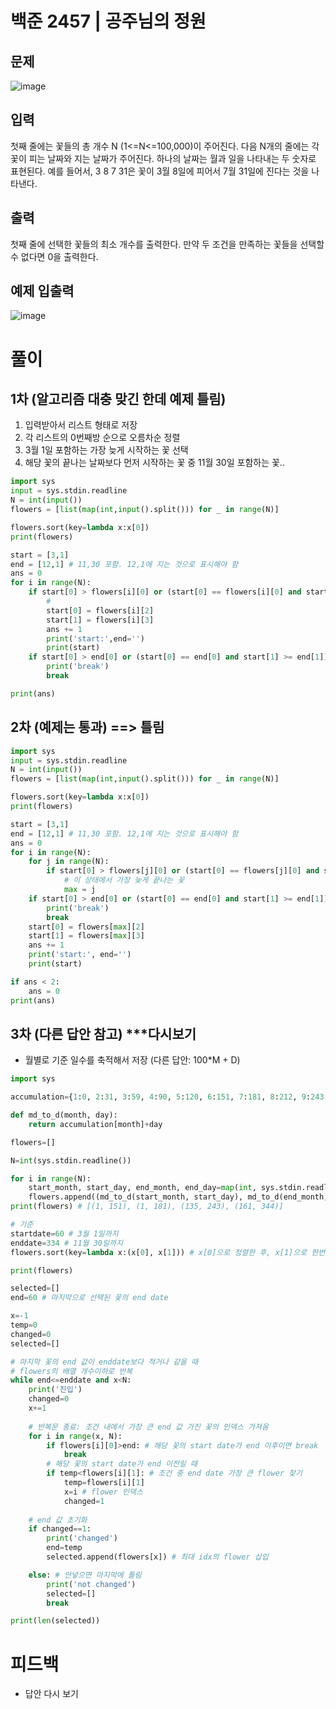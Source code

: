 # 백준 2457 | 공주님의 정원
## 문제
![image](https://user-images.githubusercontent.com/62331803/95875291-d68c7f80-0dac-11eb-85af-34512a2769aa.png) <br>

## 입력
첫째 줄에는 꽃들의 총 개수 N (1<=N<=100,000)이 주어진다. 다음 N개의 줄에는 각 꽃이 피는 날짜와 지는 날짜가 주어진다. 하나의 날짜는 월과 일을 나타내는 두 숫자로 표현된다. 예를 들어서, 3 8 7 31은 꽃이 3월 8일에 피어서 7월 31일에 진다는 것을 나타낸다. 

## 출력
첫째 줄에 선택한 꽃들의 최소 개수를 출력한다. 만약 두 조건을 만족하는 꽃들을 선택할 수 없다면 0을 출력한다.

## 예제 입출력
![image](https://user-images.githubusercontent.com/62331803/95875395-f0c65d80-0dac-11eb-8ee8-acf6e99b372d.png)
<br>

# 풀이
## 1차 (알고리즘 대충 맞긴 한데 예제 틀림)
1) 입력받아서 리스트 형태로 저장
2) 각 리스트의 0번째방 순으로 오름차순 정렬
3) 3월 1일 포함하는 가장 늦게 시작하는 꽃 선택
4) 해당 꽃의 끝나는 날짜보다 먼저 시작하는 꽃 중 11월 30일 포함하는 꽃..

```python
import sys
input = sys.stdin.readline
N = int(input())
flowers = [list(map(int,input().split())) for _ in range(N)]

flowers.sort(key=lambda x:x[0])
print(flowers)

start = [3,1]
end = [12,1] # 11,30 포함. 12,1에 지는 것으로 표시해야 함
ans = 0
for i in range(N):
    if start[0] > flowers[i][0] or (start[0] == flowers[i][0] and start[1] >= flowers[i][1]):
        #
        start[0] = flowers[i][2]
        start[1] = flowers[i][3]
        ans += 1
        print('start:',end='')
        print(start)
    if start[0] > end[0] or (start[0] == end[0] and start[1] >= end[1]):
        print('break')
        break

print(ans)

```

## 2차 (예제는 통과) ==> 틀림
```python
import sys
input = sys.stdin.readline
N = int(input())
flowers = [list(map(int,input().split())) for _ in range(N)]

flowers.sort(key=lambda x:x[0])
print(flowers)

start = [3,1]
end = [12,1] # 11,30 포함. 12,1에 지는 것으로 표시해야 함
ans = 0
for i in range(N):
    for j in range(N):
        if start[0] > flowers[j][0] or (start[0] == flowers[j][0] and start[1] >= flowers[j][1]):
            # 이 상태에서 가장 늦게 끝나는 꽃
            max = j
    if start[0] > end[0] or (start[0] == end[0] and start[1] >= end[1]):
        print('break')
        break
    start[0] = flowers[max][2]
    start[1] = flowers[max][3]
    ans += 1
    print('start:', end='')
    print(start)

if ans < 2:
    ans = 0
print(ans)
```

## 3차 (다른 답안 참고) ***다시보기
- 월별로 기준 일수를 축적해서 저장 (다른 답안: 100*M + D)

```python
import sys

accumulation={1:0, 2:31, 3:59, 4:90, 5:120, 6:151, 7:181, 8:212, 9:243, 10:273, 11:304, 12:334}

def md_to_d(month, day):
    return accumulation[month]+day

flowers=[]

N=int(sys.stdin.readline())

for i in range(N):
    start_month, start_day, end_month, end_day=map(int, sys.stdin.readline().split())
    flowers.append((md_to_d(start_month, start_day), md_to_d(end_month, end_day)))
print(flowers) # [(1, 151), (1, 181), (135, 243), (161, 344)]

# 기준
startdate=60 # 3월 1일까지
enddate=334 # 11월 30일까지
flowers.sort(key=lambda x:(x[0], x[1])) # x[0]으로 정렬한 후, x[1]으로 한번 더 정렬

print(flowers)

selected=[]
end=60 # 마지막으로 선택된 꽃의 end date

x=-1
temp=0
changed=0
selected=[]

# 마지막 꽃의 end 값이 enddate보다 적거나 같을 때
# flowers의 배열 개수이하로 반복
while end<=enddate and x<N:
    print('진입')
    changed=0
    x+=1
    
    # 반복문 종료: 조건 내에서 가장 큰 end 값 가진 꽃의 인덱스 가져옴
    for i in range(x, N):
        if flowers[i][0]>end: # 해당 꽃의 start date가 end 이후이면 break
            break
        # 해당 꽃의 start date가 end 이전일 때
        if temp<flowers[i][1]: # 조건 중 end date 가장 큰 flower 찾기
            temp=flowers[i][1]
            x=i # flower 인덱스
            changed=1
            
    # end 값 초기화
    if changed==1:
        print('changed')
        end=temp
        selected.append(flowers[x]) # 최대 idx의 flower 삽입

    else: # 안넣으면 마지막에 틀림
        print('not changed')
        selected=[]
        break

print(len(selected))

```

# 피드백
- 답안 다시 보기

